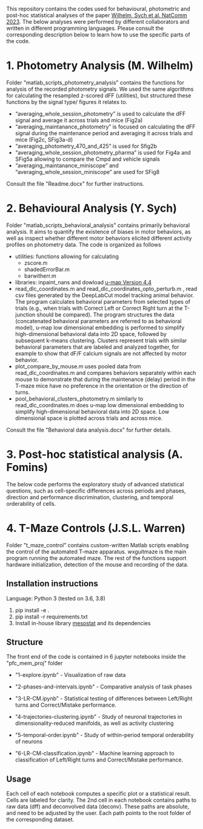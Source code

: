 This repository contains the codes used for behavioural, photometric and post-hoc statistical analyses of the paper [Wilhelm, Sych et al. NatComm 2023](https://doi.org/10.1101/2021.12.03.471159). The below analyses were performed by different collaborators and written in different programming languages. Please consult the corresponding description below to learn how to use the specific parts of the code.

# 1. Photometry Analysis (M. Wilhelm)

Folder "matlab_scripts_photometry_analysis" contains the functions for analysis of the recorded photometry signals. We used the same algorithms for calculating the resampled z-scored dFF (utilities), but structured these functions by the signal type/ figures it relates to.
* “averaging_whole_session_photometry” is used to calculate the dFF signal and average it across trials and mice (Fig2a)
* “averaging_maintanance_photometry” is focused on calculating the dFF signal during the maintenance period and averaging it across trials and mice (Fig2c, SFig3a-d)
* “averaging_photometry_470_and_425” is used for Sfig2b
* “averaging_whole_session_photometry_pharma” is used for Fig4a and SFig5a allowing to compare the Cmpd and vehicle signals
* “averaging_maintanance_miniscope” and “averaging_whole_session_miniscope”
are used for SFig8

Consult the file "Readme.docx" for further instructions.

# 2. Behavioural Analysis (Y. Sych)

Folder "matlab_scripts_behavioral_analysis" contains primarily behavioral analysis. It aims to quantify the existence of biases in motor behaviors, as well as inspect whether different motor behaviors elicited different activity profiles on photometry data. The code is organized as follows

* utilities: functions allowing for calculating
    * zscore.m
    * shadedErrorBar.m
    * barwitherr.m
* libraries: inpaint_nans and dowload [u-map Version 4.4](https://ch.mathworks.com/matlabcentral/fileexchange/71902-uniform-manifold-approximation-and-projection-umap?s_tid=mwa_osa_a)
* read_dlc_coordinates.m and read_dlc_coordinates_opto_perturb.m , read csv files generated by the DeepLabCut model tracking animal behavior. The program calculates behavioral parameters from selected types of trials (e.g., when trials with Correct Left or Correct Right turn at the T-junction should be compared). The program structures the data (concatenated behavioral parameters are referred to as behavioral model), u-map low dimensional embedding is performed to simplify high-dimensional behavioral data into 2D space, followed by subsequent k-means clustering. Clusters represent trials with similar behavioral parameters that are labeled and analyzed together, for example to show that dF/F calcium signals are not affected by motor behavior.
* plot_compare_by_mouse.m uses pooled data from read_dlc_coordinates.m and compares behaviors separately within each mouse to demonstrate that during the maintenance (delay) period in the T-maze mice have no preference in the orientation or the direction of turns.
* pool_behavioral_clusters_photometry.m similarly to read_dlc_coordinates.m does u-map low dimensional embedding to simplify high-dimensional behavioral data into 2D space. Low dimensional space is plotted across trials and across mice.

Consult the file "Behavioral data analysis.docx" for further details.

# 3. Post-hoc statistical analysis (A. Fomins)

The below code performs the exploratory study of advanced statistical questions, such as cell-specific differences across periods and phases, direction and performance discrimination, clustering, and temporal orderability of cells.

# 4. T-Maze Controls (J.S.L. Warren)

Folder "t_maze_control" contains custom-written Matlab scripts enabling the control of the automated T-maze apparatus. wxguitmaze is the main program running the automated maze. The rest of the functions support hardware initialization, detection of the mouse and recording of the data.

## Installation instructions
Language: Python 3 (tested on 3.6, 3.8)

1. pip install -e .
2. pip install -r requirements.txt
3. Install in-house library [mesostat](https://github.com/HelmchenLabSoftware/mesostat-dev) and its dependencies

##  Structure
The front end of the code is contained in 6 jupyter notebooks inside the "pfc_mem_proj" folder

* "1-explore.ipynb" - Visualization of raw data

* "2-phases-and-intervals.ipynb" - Comparative analysis of task phases

* "3-LR-CM.ipynb" - Statistical testing of differences between Left/Right turns and Correct/Mistake performance.

* "4-trajectories-clustering.ipynb" - Study of neuronal trajectories in dimensionality-reduced manifolds, as well as activity clustering

* "5-temporal-order.ipynb" - Study of within-period temporal orderability of neurons

* "6-LR-CM-classification.ipynb" - Machine learning approach to classification of Left/Right turns and Correct/Mistake performance.

## Usage
Each cell of each notebook computes a specific plot or a statistical result. Cells are labeled for clarity. The 2nd cell in each notebook contains paths to raw data (dff) and deconvolved data (deconv). These paths are absolute, and need to be adjusted by the user. Each path points to the root folder of the corresponding dataset.
